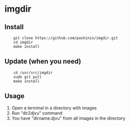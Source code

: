 # imgdir

## Install

        git clone https://github.com/pashinin/imgdir.git
        cd imgdir
        make install

## Update (when you need)

        cd /usr/src/imgdir
        sudo git pull
        make install

## Usage

1. Open a terminal in a directory with images
2. Run "dir2djvu" command
3. You have "dirname.djvu" from all images in the directory
